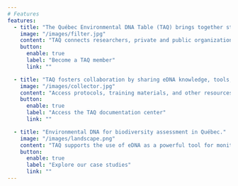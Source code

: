 ```yaml
---
# Features
features:
  - title: "The Québec Environmental DNA Table (TAQ) brings together stakeholders around eDNA science in Québec."
    image: "/images/filter.jpg"
    content: "TAQ connects researchers, private and public organizations, first nations to support the development and application of environmental DNA (eDNA) standards."
    button:
      enable: true
      label: "Become a TAQ member"
      link: ""

  - title: "TAQ fosters collaboration by sharing eDNA knowledge, tools, and best practices."
    image: "/images/collector.jpg"
    content: "Access protocols, training materials, and other resources to help you navigate the growing field of environmental DNA."
    button:
      enable: true
      label: "Access the TAQ documentation center"
      link: ""

  - title: "Environmental DNA for biodiversity assessment in Québec."
    image: "/images/landscape.png"
    content: "TAQ supports the use of eDNA as a powerful tool for monitoring and assessing biodiversity across Québec’s ecosystems — to better understand the distribution of keystone species, cryptic animals, and invasive taxa in natural and managed ecosystems."
    button:
      enable: true
      label: "Explore our case studies"
      link: ""
---
```

